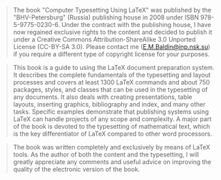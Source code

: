 > The book "Computer Typesetting Using LaTeX" was published by the "BHV-Petersburg" (Russia) publishing house in 2008 under ISBN 978-5-9775-0230-6.  Under the contract with the publishing house, I have now regained exclusive rights to the content and decided to publish it under a Creative Commons Attribution-ShareAlike 3.0 Unported License (CC-BY-SA 3.0).  Please contact me (E.M.Baldin@inp.nsk.su) if you require a different type of copyright license for your purposes.

> This book is a guide to using the LaTeX document preparation system. It describes the complete fundamentals of the typesetting and layout processes and covers at least 1300 LaTeX commands and about 750 packages, styles, and classes that can be used in the typesetting of any documents.  It also deals with creating presentations, table layouts, inserting graphics, bibliography and index, and many other tasks. Specific examples demonstrate that publishing systems using LaTeX can handle projects of any scope and complexity. A major part of the book is devoted to the typesetting of mathematical text, which is the key differentiator of LaTeX compared to other word processors.

> The book was written completely and exclusively by means of LaTeX tools.  As the author of both the content and the typesetting, I will greatly appreciate any comments and useful advice on improving the quality of the electronic version of the book.
